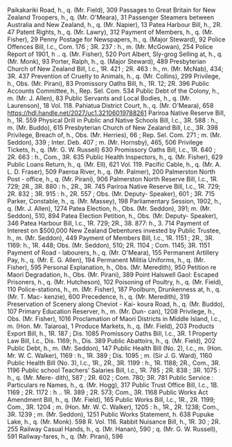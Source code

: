 Paikakariki Road, h., q. (Mr. Field), 309 Passages to Great Britain for New Zealand Troopers, h., q. (Mr. O'Meara), 31 Passenger Steamers between Australia and New Zealand, h., q. (Mr. Napier), 13 Patea Harbour Bill, h., 2R. 47 Patent Rights, h., q. (Mr. Lawry), 312 Payment of Members, h., q. (Mr. Fisher), 29 Penny Postage for Newspapers, h., q. (Major Steward), 92 Police Offences Bill, l.c., Com. 176 ; 3R. 237 : h., m. (Mr. McGowan), 254 Police Report of 1901, h .. q. (Mr. Fisher), 520 Port Albert, Sly-grog Selling at, h., q. (Mr. Monk), 93 Porter, Ralph, h., q. (Major Steward), 489 Presbyterian Church of New Zealand Bill, l.c., 1R. 421 ; 2R. 463 : h., m. (Mr. McNab), 434; 3R. 437 Prevention of Cruelty to Animals, h., q. (Mr. Collins), 299 Privilege, h., Obs. (Mr. Pirani), 83 Promissory Oaths Bill, h., 1R. 12; 2R. 396 Public Accounts Committee, h., Rep. Sel. Com. 534 Public Debt of the Colony, h., m. (Mr. J. Allen), 83 Public Servants and Local Bodies, h., q. (Mr. Laurenson), 18 Vol. 118. Pahiatua District Court, h., q. (Mr. O'Meara), 658 https://hdl.handle.net/2027/uc1.32106019788261 Pariroa Native Reserve Bill, h., 1R. 559 Physical Drill in Public and Native Schools Bill, l.c., 3R. 588 : h., m. (Mr. Buddo), 615 Presbyterian Church of New Zealand Bill, l.c., 3R. 398 Privilege, Breach of, h., Obs. (Mr. Herries), 66 ; Rep. Sel. Com. 271 ; m. (Mr. Seddon), 339 ; Inter. Deb. 407 ; m. (Mr. Hornsby), 465, 506 Privilege Tickets, h., q. (Mr. G. W. Russell) 630 Promissory Oaths Bill, I.c., 1R. 640 ; 2R. 663 : h., Com., 3R. 635 Public Health Inspectors, h., q. (Mr. Fisher), 629 Public Loans Return, h., q. (Mr. Ell), 621 Vol. 119. Pacific Cable, h., q. (Mr. A. L. D. Fraser), 509 Paeroa River, h., q. (Mr. Palmer), 200 Palmerston North Post - office, h., q. (Mr. Pirani), 906 Palmerston North Reserve Bill, l.c., 1R. 729; 2R., 3R. 880 : h., 2R., 3R. 745 Pariroa Native Reserve Bill, I.c., 1R. 729; 2R. 832 ; 3R. 915 : h., 2R. 557 ; Obs. (Mr. Deputy- Speaker), 601 ; 3R. 715 Parker, Constable, h., q. (Mr. Massey), 198 Parliamentary Session, 1902, h., q. (Mr. J. Allen), 1274 Patea Election, h., Obs. (Mr. Seddon), 391; m. (Mr. Seddon), 510, 894 Patea Election Petition, h., Obs. (Mr. Deputy- Speaker), 346 Patea Harbour Bill, l.c., 1R. 729; 2R., 38. 877: h., 3. 714 Payment of Interest on $500,000 New Zealand Debentures invested by Public Trustee, h., m. (Mr. Seddon), 449 Payment of Members Bill, I.c., 1R. 1151 ; 2R., 3R. 1169: h., 1R. 448; Obs. (Mr. Seddon), 510; 2R. 1104 ; Com. 1145; 3R. 1151 Payment of Road - labourers, h., q. (Mr. O'Meara), 155 Permanent Artillery Pay, h., q. (Mr. E. G. Allen), 194 Permanent Militia Uniforms, h., q. (Mr. Fisher), 595 Personal Explanation, h., Obs. (Mr. Meredith), 950 Petition re Maori Degradation, h., Obs. (Mr. Pirani), 389 Point Halswell Gaol: Escaped Prisoners, h., q. (Mr. Hutcheson), 102 Poisoning of Poultry, h., q. (Mr. Field), 110 Police-stations, h., m. (Mr. Fisher), 187 Poolburn, Drunkenness at, h., q. (Mr. T. Mac- kenzie), 600 Precedence, h., q. (Mr. Meredith), 319 Preservation of Scenery along Cheviot - Kai- koura Road, h., q. (Mr. Buddo), 107 Primary Education Reserver, h., m. (Mr. Dun- can), 1208 Privilege, h., Obs. (Mr. Fisher), 1016 Proclamation of Maori Districts in Middle Island, l.c., m. (Hon. Mr. Taiaroa), 1 Produce Markets, h., q. (Mr. Field), 203 Products Export Bill, h., 1R. 187 ; Dis. 1085 Promissory Oaths Bill, I.c., 3R. 1 Property Law Bill, I.c., Dis. 1169; h., Dis. 389 Public Abattoirs, h., q. (Mr. Field), 202 Public Debt, h., m. (Mr. Seddon), 147 Public Health Bill (No. 2), l.c., m. (Hon. Mr. W. C. Walker), 1169 : h., 1R. 389 ; Dis. 1095 ; m. (Sir J. G. Ward), 1160 Public Health Bill (No. 3), l.c., 1R., 2R., 3R. 1199 : h., 1R. 1188; 2R., Com., 3R. 1196 Public school Teachers' Salaries Bill, l.c., 1R. 785 ; 2R. 838 ; 3R. 1075 : h., q. (Mr. Mere- dith), 587 ; 2R. 602 ; Com. 780; 3R. 781 Public Service : Particulars re Names, h., q. (Mr. Hogg), 317 Public Trust Office Bill, I.c., 1B. 1169 ; 2R. 1172 : h .. 1R. 389 ; 2R. 573; Com., 3R. 1168 Public Works Act Amendment Bill, h., q. (Mr. Field), 165 Public Works Bill, l.c., 1R., 2R. 1199; Com., 3R. 1204 ; m. (Hon. Mr. W. C. Walker), 1205 : h., 1R., 2R. 1238; Com., 3R. 1239 ; m. (Mr. Seddon), 1251 Public Works Statement, h. 638 Pupuke Lake, h., q. (Mr. Monk). 598 R. Vol. 116. Rabbit Nuisance Bill, h., 1R. 30 ; 2R. 255 Railway Casual Hands, h., q. (Mr. Hanan), 590 ; q. (Mr. G. W. Russell), 591 Railway-fares, h., q. (Mr. Pirani), 596 